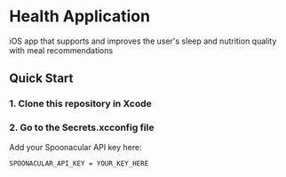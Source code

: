 # Health Application
iOS app that supports and improves the user's sleep and nutrition quality with meal recommendations

## Quick Start
### 1. Clone this repository in Xcode
### 2. Go to the Secrets.xcconfig file
Add your Spoonacular API key here:
```
SPOONACULAR_API_KEY = YOUR_KEY_HERE
```
